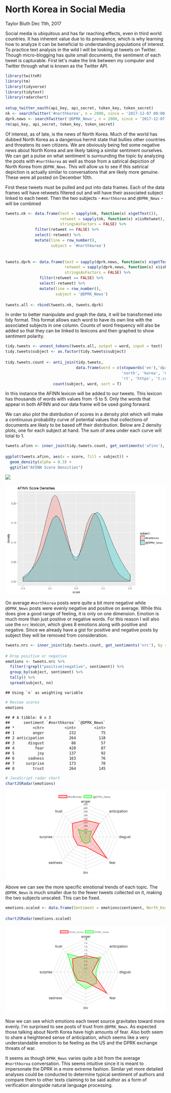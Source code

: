 North Korea in Social Media
================
Taylor Bluth
Dec 11th, 2017

Social media is ubiquitous and has far reaching effects, even in third world countries. It has inherent value due to its prevalence, which is why learning how to analyze it can be beneficial to understanding populations of interest. To practice text analysis in the wild I will be looking at tweets on Twitter. Though micro-blogging has quite small documents, the sentiment of each tweet is capturable. First let's make the link between my computer and Twitter through what is known as the Twitter API.

``` r
library(twitteR)
library(tm)
library(tidyverse)
library(tidytext)
library(radarchart)

setup_twitter_oauth(api_key, api_secret, token_key, token_secret)
nk <- searchTwitter('#northkorea', n = 2000, since = '2017-12-07 00:00:00 ', resultType = 'recent')
dprk.news <- searchTwitter('@DPRK_News', n = 2000, since = '2017-12-07 00:00:00', resultType = 'recent')
rm(api_key, api_secret, token_key, token_secret)
```

Of interest, as of late, is the news of North Korea. Much of the world has dubbed North Korea as a dangerous hermit state that bullies other countries and threatens its own citizens. We are obviously being fed some negative news about North Korea and are likely taking a similar sentiment ourselves. We can get a pulse on what sentiment is surrounding the topic by analyzing the posts with `#northkorea` as well as those from a satirical depiction of North Korea from `@DPRK_News`. This will allow us to see if this satirical depiction is actually similar to conversations that are likely more genuine. These were all posted on December 10th.

First these tweets must be pulled and put into data frames. Each of the data frames will have retweets filtered out and will have their associated subject linked to each tweet. Then the two subjects - `#northkorea` and `@DPRK_News` - will be combined

``` r
tweets.nk <- data.frame(text = sapply(nk, function(x) x$getText()),
                        retweet = sapply(nk, function(x) x$isRetweet),
                        stringsAsFactors = FALSE) %>% 
             filter(retweet == FALSE) %>% 
             select(-retweet) %>% 
             mutate(line = row_number(),
                    subject = '#northkorea') 
             

tweets.dprk <- data.frame(text = sapply(dprk.news, function(x) x$getText()),
                          retweet = sapply(dprk.news, function(x) x$isRetweet),
                          stringsAsFactors = FALSE) %>% 
               filter(retweet == FALSE) %>% 
               select(-retweet) %>% 
               mutate(line = row_number(),
                      subject = '@DPRK_News') 

tweets.all <- rbind(tweets.nk, tweets.dprk)
```

In order to better manipulate and graph the data, it will be transformed into tidy format. This format allows each word to have its own line with the associated subjects in one column. Counts of word frequency will also be added so that they can be linked to lexicons and then graphed to show sentiment polarity.

``` r
tidy.tweets <- unnest_tokens(tweets.all, output = word, input = text)
tidy.tweets$subject <- as.factor(tidy.tweets$subject)

tidy.tweets.count <- anti_join(tidy.tweets, 
                               data.frame(word = c(stopwords('en'),'dprk','dprk_news',
                                                   'north', 'korea', 'northkorea',
                                                   'rt', 'https', 't.co')), by = 'word') %>%
                     count(subject, word, sort = T)
```

In this instance the AFINN lexicon will be added to our tweets. This lexicon has thousands of words with values from -5 to 5. Only the words that appear in both AFINN and our data frame will be used going forward.

We can also plot the distribution of scores in a density plot which will make a continuous probability curve of potential values that collections of documents are likely to be based off their distribution. Below are 2 density plots, one for each subject at hand. The sum of area under each curve will total to 1.

``` r
tweets.afinn <- inner_join(tidy.tweets.count, get_sentiments('afinn'), by = 'word') 
               
ggplot(tweets.afinn, aes(x = score, fill = subject)) + 
  geom_density(alpha = 0.3) + 
  ggtitle("AFINN Score Densities")
```

![](North_Korea_Senitment_Analysis_files/figure-markdown_github-ascii_identifiers/Density%20Plots-1.png)

![AFINN Density Plot](https://github.com/tmbluth/Learning-Text-Analytics/blob/master/figures/North_Korea_Senitment_Analysis/AFINN_density.png)

On average `#northkorea` posts were quite a bit more negative while `@DPRK_News` posts were evenly negative and positive on average. While this does give a good range of feeling, it is only on one dimension. Emotion is much more than just positive or negative words. For this reason I will also use the `nrc` lexicon, which gives 8 emotions along with positive and negative. Since we already have a gist for positive and negative posts by subject they will be removed from consideration.

``` r
tweets.nrc <- inner_join(tidy.tweets.count, get_sentiments('nrc'), by = 'word')

# Drop positive or negative
emotions <- tweets.nrc %>%
  filter(!grepl("positive|negative", sentiment)) %>% 
  group_by(subject, sentiment) %>%
  tally() %>% 
  spread(subject, nn) 
```

    ## Using `n` as weighting variable

``` r
# Review scores
emotions
```

    ## # A tibble: 8 x 3
    ##      sentiment `#northkorea` `@DPRK_News`
    ## *        <chr>         <int>        <int>
    ## 1        anger           232           75
    ## 2 anticipation           264          118
    ## 3      disgust            86           57
    ## 4         fear           420           87
    ## 5          joy           137           92
    ## 6      sadness           163           76
    ## 7     surprise           173           70
    ## 8        trust           264          145

``` r
# JavaScript radar chart
chartJSRadar(emotions)
```

![Radar Plot](https://github.com/tmbluth/Learning-Text-Analytics/blob/master/figures/North_Korea_Senitment_Analysis/small_radar.png)

Above we can see the more specific emotional trends of each topic. The `@DPRK_News` is much smaller due to the fewer tweets collected on it, making the two subjects unscaled. This can be fixed.

``` r
emotions.scaled <- data.frame(Sentiment = emotions$sentiment, North_Korea = scale(emotions$`#northkorea`, center = F), DPRK_News = scale(emotions$`@DPRK_News`, center = F))

chartJSRadar(emotions.scaled)
```

![Scaled Radar Plot](https://github.com/tmbluth/Learning-Text-Analytics/blob/master/figures/North_Korea_Senitment_Analysis/scaled_radar.png)

Now we can see which emotions each tweet source gravitates toward more evenly. I'm surprised to see posts of trust from `@DPRK_News`. As expected those talking about North Korea have high amounts of fear. Also both seem to share a heightened sense of anticipation, which seems like a very understandable emotion to be feeling as the US and the DPRK exchange threats of war.

It seems as though `DPRK_News` varies quite a bit from the average `#northkorea` conversation. This seems intuitive since it is meant to impersonate the DPRK in a more extreme fashion. Similar yet more detailed analyses could be conducted to determine typical sentiment of authors and compare them to other texts claiming to be said author as a form of verification alongside natural language processing.
